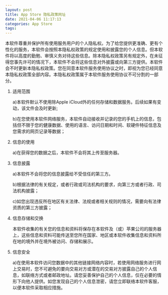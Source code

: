 ```yaml
---
layout: post
title: App Store 隐私政策网址
date: 2021-04-06 11:17:13
categories: App Store
tags:
---
```




本软件尊重并保护所有使用服务用户的个人隐私权。为了给您提供更准确、更有个性化的服务，本软件会按照本隐私权政策的规定使用和披露您的个人信息。但本软件将以高度的勤勉、审慎义务对待这些信息。除本隐私权政策另有规定外，在未征得您事先许可的情况下，本软件不会将这些信息对外披露或向第三方提供。本软件会不时更新本隐私权政策。您在同意本软件服务使用协议之时，即视为您已经同意本隐私权政策全部内容。本隐私权政策属于本软件服务使用协议不可分割的一部分。

1. 适用范围

   a)本软件默认不使用除Apple iCloud外的任何存储和数据服务。后续如果有变动，该文件会及时更新;
   
   b)在您使用本软件网络服务，本软件自动接收并记录的您的手机上的信息，包括但不限于您的健康数据、使用的语言、访问日期和时间、软硬件特征信息及您需求的网页记录等数据；

3. 信息的使用

   a)在获得您的数据之后，本软件不会将其上传至服务器。

4. 信息披露

   a)本软件不会将您的信息披露给不受信任的第三方。

   b)根据法律的有关规定，或者行政或司法机构的要求，向第三方或者行政、司法机构披露；

   c)如您出现违反所在地区有关法律、法规或者相关规则的情况，需要向有法律资质的第三方披露；

5. 信息存储和交换

   本软件收集的有关您的信息和资料将保存在本软件及（或）苹果公司的服务器上，这些信息和资料可能传送至您所在国家、地区或本软件收集信息和资料所在地的境外并在境外被访问、存储和展示。

6. 信息安全

   a)在使用本软件访问您数据中的其他链接网络内容时，若使用网络服务进行网上交易时，您不可避免的要向交易对方或潜在的交易对方披露自己的个人信息，如联络方式或者邮政地址。请您妥善保护自己的个人信息，仅在必要的情形下向他人提供。如您发现自己的个人信息泄密，请您立即联络本软件客服，以便本软件采取相应措施。
